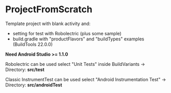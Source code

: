 # ProjectFromScratch 

Template project with blank activity and:
- setting for test with Robolectric (plus some sample)
- build.gradle with "productFlavors" and "buildTypes" examples (BuildTools 22.0.0)


<b>Need Android Studio >= 1.1.0</b>

Robolectric can be used select "Unit Tests" inside BuildVariants -> Directory: <b>src/test</b>

Classic InstrumentTest can be used select "Android Instrumentation Test" -> Directory: <b>src/androidTest</b>



